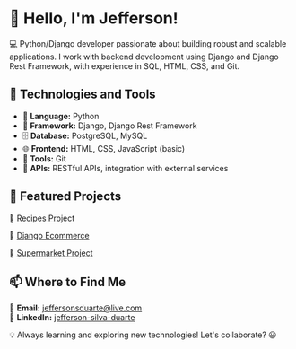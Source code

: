 # 👋 Hello, I'm Jefferson!

💻 Python/Django developer passionate about building robust and scalable applications. I work with backend development using Django and Django Rest Framework, with experience in SQL, HTML, CSS, and Git.

## 🚀 Technologies and Tools

- 🐍 **Language:** Python
- 🎯 **Framework:** Django, Django Rest Framework
- 🗄 **Database:** PostgreSQL, MySQL
- 🌐 **Frontend:** HTML, CSS, JavaScript (basic)
- 🔧 **Tools:** Git
- 📡 **APIs:** RESTful APIs, integration with external services

## 📂 Featured Projects

🔹 [Recipes Project](https://github.com/jefferson-duarte/Project_Recipes)  

🔹 [Django Ecommerce](https://github.com/jefferson-duarte/Django_Ecommerce)  

🔹 [Supermarket Project](https://github.com/jefferson-duarte/Supermarket_Project)  

## 📫 Where to Find Me

📩 **Email:** jeffersonsduarte@live.com  
🔗 **LinkedIn:** [jefferson-silva-duarte](https://www.linkedin.com/in/jefferson-silva-duarte/)  

💡 Always learning and exploring new technologies! Let's collaborate? 😃
